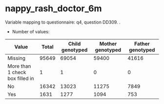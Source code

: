 # nappy_rash_doctor_6m
Variable mapping to questionnaire: q4, question DD309.
.
- Number of values:

| Value | Total | Child genotyped | Mother genotyped | Father genotyped |
| ----- | ----- | --------------- | ---------------- | ---------------- |
| Missing | 95649 | 69054 | 59400 | 41616 |
| More than 1 check box filled in | 1 | 1 | 0 |0 |
| No | 16342 | 13023 | 11275 |7849 |
| Yes | 1631 | 1277 | 1094 |753 |



